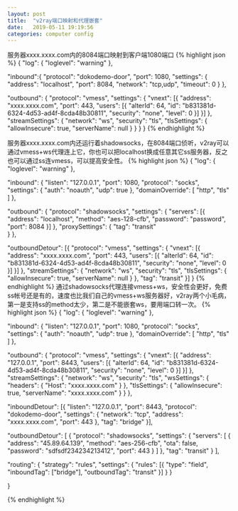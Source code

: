 ```yaml
---
layout: post
title:  "v2ray端口映射和代理嵌套"
date:   2019-05-11 19:19:56
categories: computer config
---
```


服务器xxxx.xxxx.com内的8084端口映射到客户端1080端口
{% highlight json %}
{
  "log": {
    "loglevel": "warning"
  },

  "inbound":{
    "protocol": "dokodemo-door",
    "port": 1080,
    "settings": {
      "address": "localhost",
      "port": 8084,
      "network": "tcp,udp",
      "timeout": 0
    }
  },

  "outbound": {
      "protocol": "vmess",
      "settings": {
        "vnext": [{
            "address": "xxxx.xxxx.com",
            "port": 443,
            "users": [{
              "alterId": 64,
              "id": "b831381d-6324-4d53-ad4f-8cda48b30811",
              "security": "none",
              "level": 0
            }]
        }]
      },
      "streamSettings": {
        "network": "ws",
        "security": "tls",
        "tlsSettings": {
          "allowInsecure": true,
          "serverName": null
        }
      }
  }
}
{% endhighlight %}

服务器xxxx.xxxx.com内还运行着shadowsocks，在8084端口侦听，v2ray可以通过vmess+ws代理连上它，你也可以把localhost换成任意其它ss服务器，反之也可以通过ss连vmess，可以提高安全性。
{% highlight json %}
{
  "log": {
    "loglevel": "warning"
  },

  "inbound": {
    "listen": "127.0.0.1",
    "port": 1080,
    "protocol": "socks",
    "settings": {
      "auth": "noauth",
      "udp": true
    },
    "domainOverride": [
      "http",
      "tls"
    ]
  },

  "outbound": {
    "protocol": "shadowsocks",
    "settings": { 
          "servers": [{
              "address": "localhost",
              "method": "aes-128-cfb",
              "password": "password",
              "port": 8084
          }]
    },
    "proxySettings": {
        "tag": "transit"  
    }
  },

  "outboundDetour": [{
      "protocol": "vmess",
      "settings": {
        "vnext": [{
            "address": "xxxx.xxxx.com",
            "port": 443,
            "users": [{
              "alterId": 64,
              "id": "b831381d-6324-4d53-ad4f-8cda48b30811",
              "security": "none",
              "level": 0
            }]
        }]
      },
      "streamSettings": {
        "network": "ws",
        "security": "tls",
        "tlsSettings": {
          "allowInsecure": true,
          "serverName": null
        }
      },
      "tag": "transit"
  }]
}
{% endhighlight %}
通过shadowsocks代理连接vmess+ws，安全性会更好，免费ss帐号还是有的，速度也比我们自己的vmess+ws服务器好，v2ray两个小毛病，第一是支持ss的method太少，第二是不能嵌套ws，要用端口转一次。
{% highlight json %}
{
  "log": {
    "loglevel": "warning"
  },

  "inbound": {
    "listen": "127.0.0.1",
    "port": 1080,
    "protocol": "socks",
    "settings": {
      "auth": "noauth",
      "udp": true
    },
    "domainOverride": [
      "http",
      "tls"
    ]
  },

  "outbound": {
      "protocol": "vmess",
      "settings": {
        "vnext": [{
            "address": "127.0.0.1",
            "port": 8443,
            "users": [{
              "alterId": 64,
              "id": "b831381d-6324-4d53-ad4f-8cda48b30811",
              "security": "none",
              "level": 0
            }]
        }]
      },
      "streamSettings": {
        "network": "ws",
        "security": "tls",
        "wsSettings": {
          "headers": {
            "Host": "xxxx.xxxx.com"
          }
        },
        "tlsSettings": {
          "allowInsecure": true,
          "serverName": "xxxx.xxxx.com"
        }
      }
  },

  "inboundDetour": [{
    "listen": "127.0.0.1",
    "port": 8443, 
    "protocol": "dokodemo-door",
    "settings": {
      "network": "tcp", 
      "address": "xxxx.xxxx.com", 
      "port": 443
    },
    "tag": "bridge"
  }],

  "outboundDetour": [
    {
      "protocol": "shadowsocks",
      "settings": {
        "servers": [
          {
            "address": "45.89.64.139",
            "method": "aes-256-cfb",
            "ota": false,
            "password": "sdfsdf234234213412",
            "port": 443
          }
        ]
      },
      "tag": "transit"
    }
  ],

  "routing": {
    "strategy": "rules",
    "settings": {
      "rules": [{
        "type": "field",
        "inboundTag": ["bridge"],
        "outboundTag": "transit"
      }]
    }
  }

}

{% endhighlight %}
